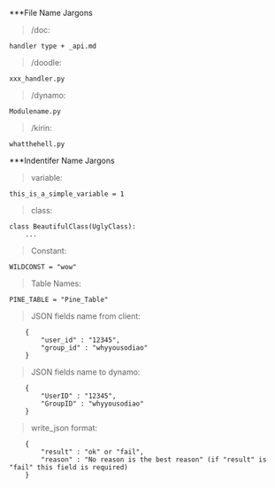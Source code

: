 ***File Name Jargons

> /doc:

```
handler type + _api.md
```

> /doodle:

```
xxx_handler.py
```

> /dynamo:
```
Modulename.py
```

> /kirin:
```
whatthehell.py
```


***Indentifer Name Jargons

> variable:
```
this_is_a_simple_variable = 1
```

> class:
```
class BeautifulClass(UglyClass):
	...
```

> Constant:
```
WILDCONST = "wow"
```

> Table Names:
```
PINE_TABLE = "Pine_Table"
```

> JSON fields name from client:
```
	{
		"user_id" : "12345",
		"group_id" : "whyyousodiao"
	}
```

> JSON fields name to dynamo:
```
	{
		"UserID" : "12345",
		"GroupID" : "whyyousodiao"
	}
```

> write_json format:
```
	{
		"result" : "ok" or "fail",
		"reason" : "No reason is the best reason" (if "result" is "fail" this field is required)
	}
```
